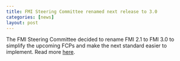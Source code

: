 ```yaml
---
title: FMI Steering Committee renamed next release to 3.0
categories: [news]
layout: post
---
```


The FMI Steering Committee decided to rename FMI 2.1 to FMI 3.0 to simplify the upcoming FCPs and make the next standard easier to implement.
Read more [here](https://fmi-standard.org/faq/).
